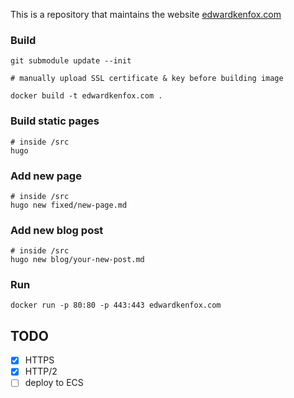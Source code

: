This is a repository that maintains the website [edwardkenfox.com](http://edwardkenfox.com)

### Build

```
git submodule update --init

# manually upload SSL certificate & key before building image

docker build -t edwardkenfox.com .
```

### Build static pages

```
# inside /src
hugo
```

### Add new page

```
# inside /src
hugo new fixed/new-page.md
```

### Add new blog post

```
# inside /src
hugo new blog/your-new-post.md
```

### Run

```
docker run -p 80:80 -p 443:443 edwardkenfox.com
```

## TODO

- [x] HTTPS
- [x] HTTP/2
- [ ] deploy to ECS
